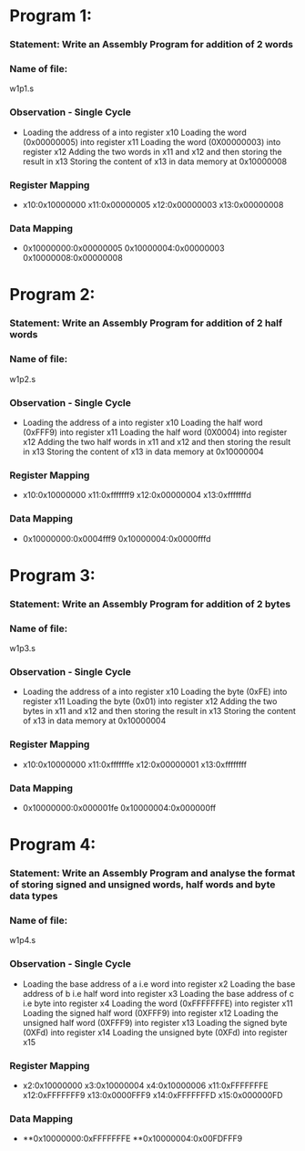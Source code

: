 # Program 1: 
### Statement: Write an Assembly Program for addition of 2 words

### Name of file:
w1p1.s

### Observation - Single Cycle
-   Loading the address of a into register x10
    Loading the word (0x00000005) into register x11
    Loading the word (0X00000003) into register x12
    Adding the two words in x11 and x12 and then storing the result in x13
    Storing the content of x13 in data memory at 0x10000008

 
### Register Mapping
-   x10:0x10000000
    x11:0x00000005
    x12:0x00000003
    x13:0x00000008

### Data Mapping
-   0x10000000:0x00000005
    0x10000004:0x00000003
    0x10000008:0x00000008
    
    
# Program 2: 
### Statement: Write an Assembly Program for addition of 2 half words

### Name of file:
w1p2.s

### Observation - Single Cycle
-   Loading the address of a into register x10
    Loading the half word (0xFFF9) into register x11
    Loading the half word (0X0004) into register x12
    Adding the two half words in x11 and x12 and then storing the result in x13
    Storing the content of x13 in data memory at 0x10000004

 
### Register Mapping
-   x10:0x10000000
    x11:0xfffffff9
    x12:0x00000004
    x13:0xfffffffd

### Data Mapping
-   0x10000000:0x0004fff9
    0x10000004:0x0000fffd
    
    
# Program 3: 
### Statement: Write an Assembly Program for addition of 2 bytes

### Name of file:
w1p3.s

### Observation - Single Cycle
-   Loading the address of a into register x10
    Loading the byte (0xFE) into register x11
    Loading the byte (0x01) into register x12
    Adding the two bytes in x11 and x12 and then storing the result in x13
    Storing the content of x13 in data memory at 0x10000004

 
### Register Mapping
-   x10:0x10000000
    x11:0xfffffffe
    x12:0x00000001
    x13:0xffffffff

### Data Mapping
-   0x10000000:0x000001fe
    0x10000004:0x000000ff
    

# Program 4: 
### Statement: Write an Assembly Program and analyse the format of storing signed and unsigned words, half words and byte data types

### Name of file:
w1p4.s

### Observation - Single Cycle
-   Loading the base address of a i.e word into register x2
    Loading the base address of b i.e half word into register x3
    Loading the base address of c i.e byte into register x4
    Loading the word (0xFFFFFFFE) into register x11
    Loading the signed half word (0XFFF9) into register x12
    Loading the unsigned half word (0XFFF9) into register x13
    Loading the signed byte (0XFd) into register x14
    Loading the unsigned byte (0XFd) into register x15
  

 
### Register Mapping
-   x2:0x10000000
    x3:0x10000004
    x4:0x10000006
    x11:0xFFFFFFFE
    x12:0xFFFFFFF9
    x13:0x0000FFF9
    x14:0xFFFFFFFD
    x15:0x000000FD

### Data Mapping
-   **0x10000000:0xFFFFFFFE
    **0x10000004:0x00FDFFF9
    


